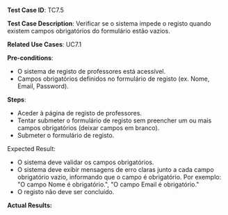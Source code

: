 **Test Case ID**: TC7.5

**Test Case Description**: Verificar se o sistema impede o registo quando existem campos obrigatórios do formulário estão vazios.

**Related Use Cases**: UC7.1

**Pre-conditions**:
- O sistema de registo de professores está acessível.
- Campos obrigatórios definidos no formulário de registo (ex. Nome, Email, Password).

**Steps**:
- Aceder à página de registo de professores.
- Tentar submeter o formulário de registo sem preencher um ou mais campos obrigatórios (deixar campos em branco).
- Submeter o formulário de registo.

Expected Result:
- O sistema deve validar os campos obrigatórios.
- O sistema deve exibir mensagens de erro claras junto a cada campo obrigatório vazio, informando que o campo é obrigatório. Por exemplo: "O campo Nome é obrigatório.", "O campo Email é obrigatório."
- O registo não deve ser concluído.

**Actual Results:**